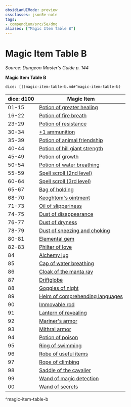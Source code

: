 ```yaml
---
obsidianUIMode: preview
cssclasses: json5e-note
tags:
- compendium/src/5e/dmg
aliases: ["Magic Item Table B"]
---
```

# Magic Item Table B
*Source: Dungeon Master's Guide p. 144* 

**Magic Item Table B**

`dice: [](magic-item-table-b.md#^magic-item-table-b)`

| dice: d100 | Magic Item |
|------------|------------|
| 01-15 | [Potion of greater healing](5E2014官方资源/items/potion-of-greater-healing.md) |
| 16-22 | [Potion of fire breath](5E2014官方资源/items/potion-of-fire-breath.md) |
| 23-29 | [Potion of resistance](5E2014官方资源/items/potion-of-resistance.md) |
| 30-34 | [+1 ammunition](5E2014官方资源/items/1-ammunition.md) |
| 35-39 | [Potion of animal friendship](5E2014官方资源/items/potion-of-animal-friendship.md) |
| 40-44 | [Potion of hill giant strength](5E2014官方资源/items/potion-of-hill-giant-strength.md) |
| 45-49 | [Potion of growth](5E2014官方资源/items/potion-of-growth.md) |
| 50-54 | [Potion of water breathing](5E2014官方资源/items/potion-of-water-breathing.md) |
| 55-59 | [Spell scroll (2nd level)](5E2014官方资源/items/spell-scroll-2nd-level.md) |
| 60-64 | [Spell scroll (3rd level)](5E2014官方资源/items/spell-scroll-3rd-level.md) |
| 65-67 | [Bag of holding](5E2014官方资源/items/bag-of-holding.md) |
| 68-70 | [Keoghtom's ointment](5E2014官方资源/items/keoghtoms-ointment.md) |
| 71-73 | [Oil of slipperiness](5E2014官方资源/items/oil-of-slipperiness.md) |
| 74-75 | [Dust of disappearance](5E2014官方资源/items/dust-of-disappearance.md) |
| 76-77 | [Dust of dryness](5E2014官方资源/items/dust-of-dryness.md) |
| 78-79 | [Dust of sneezing and choking](5E2014官方资源/items/dust-of-sneezing-and-choking.md) |
| 80-81 | [Elemental gem](5E2014官方资源/items/elemental-gem.md) |
| 82-83 | [Philter of love](5E2014官方资源/items/philter-of-love.md) |
| 84 | [Alchemy jug](5E2014官方资源/items/alchemy-jug.md) |
| 85 | [Cap of water breathing](5E2014官方资源/items/cap-of-water-breathing.md) |
| 86 | [Cloak of the manta ray](5E2014官方资源/items/cloak-of-the-manta-ray.md) |
| 87 | [Driftglobe](5E2014官方资源/items/driftglobe.md) |
| 88 | [Goggles of night](5E2014官方资源/items/goggles-of-night.md) |
| 89 | [Helm of comprehending languages](5E2014官方资源/items/helm-of-comprehending-languages.md) |
| 90 | [Immovable rod](5E2014官方资源/items/immovable-rod.md) |
| 91 | [Lantern of revealing](5E2014官方资源/items/lantern-of-revealing.md) |
| 92 | [Mariner's armor](5E2014官方资源/items/mariners-armor.md) |
| 93 | [Mithral armor](5E2014官方资源/items/mithral-armor.md) |
| 94 | [Potion of poison](5E2014官方资源/items/potion-of-poison.md) |
| 95 | [Ring of swimming](5E2014官方资源/items/ring-of-swimming.md) |
| 96 | [Robe of useful items](5E2014官方资源/items/robe-of-useful-items.md) |
| 97 | [Rope of climbing](5E2014官方资源/items/rope-of-climbing.md) |
| 98 | [Saddle of the cavalier](5E2014官方资源/items/saddle-of-the-cavalier.md) |
| 99 | [Wand of magic detection](5E2014官方资源/items/wand-of-magic-detection.md) |
| 00 | [Wand of secrets](5E2014官方资源/items/wand-of-secrets.md) |
^magic-item-table-b